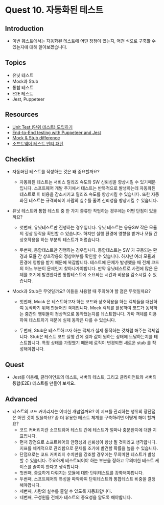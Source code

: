 # Quest 10. 자동화된 테스트

## Introduction
* 이번 퀘스트에서는 자동화된 테스트에 어떤 장점이 있는지, 어떤 식으로 구축할 수 있는지에 대해 알아보겠습니다.

## Topics
* 유닛 테스트
* Mock과 Stub
* 통합 테스트
* E2E 테스트
* Jest, Puppeteer

## Resources
* [Unit Test (단위 테스트) 도입하기](https://www.popit.kr/unit-test-%EB%8B%A8%EC%9C%84-%ED%85%8C%EC%8A%A4%ED%8A%B8-%EB%8F%84%EC%9E%85%ED%95%98%EA%B8%B0-1%ED%8E%B8/)
* [End-to-End testing with Puppeteer and Jest](https://medium.com/touch4it/end-to-end-testing-with-puppeteer-and-jest-ec8198145321)
* [Mock & Stub difference](https://stackoverflow.com/questions/3459287/whats-the-difference-between-a-mock-stub)
* [소프트웨어 테스트 안티 패턴](https://velog.io/@leejh3224/%EC%86%8C%ED%94%84%ED%8A%B8%EC%9B%A8%EC%96%B4-%ED%85%8C%EC%8A%A4%ED%8A%B8-%EC%95%88%ED%8B%B0-%ED%8C%A8%ED%84%B4)

## Checklist
* 자동화된 테스트를 작성하는 것은 왜 중요할까요?

  * 자동화된 테스트는 서비스 릴리즈 속도와 SW 신뢰성을 향상시킬 수 있기때문입니다.
소프트웨어 개발 주기에서 테스트는 반복적으로 발생하는데 자동화된 테스트로 이 비용을 감소시키고 릴리즈 속도를 향상시킬 수 있습니다.
또한 자동화된 테스트는 규격화되어 사람의 실수를 줄여 신뢰성을 향상시킬 수 있습니다.

* 유닛 테스트와 통합 테스트 중 한 가지 종류만 작업하는 경우에는 어떤 단점이 있을까요?
 
  * 첫번째, 유닛테스트만 진행하는 경우입니다.
유닛 테스트는 응용SW 작은 모듈의 정상 동작을 확인할 수 있습니다.
하지만 실행 환경에 영향을 받거나 모듈 간 상호작용을 하는 부분의 테스트가 어렵습니다.
  
  * 두번째, 통합테스트만 진행하는 경우입니다.
통합테스트는 SW 가 구동되는 환경과 모듈 간 상호작용의 정상여부를 확인할 수 있습니다.
하지만 여러 모듈과 환경에 영향을 받기 때문에 복잡합니다.
테스트에 문제가 발생했을 때 전체 코드의 어느 부분이 문제인지 찾아나가야합니다.
만약 유닛테스트로 사전에 많은 문제를 조기에 발견한다면 통합테스트에 소요되는 시간과 비용을 감소시킬 수 있습니다.

* Mock과 Stub은 무엇일까요? 이들을 사용할 때 주의해야 할 점은 무엇일까요?

  * 첫번째, Mock 은 테스트하고자 하는 코드와 상호작용을 하는 객체들을 대신하여 동작하기 위해 만들어진 객체입니다.
Mock 객체를 활용하여 코드가 동작하는 중간의 행위들이 정상적으로 동작했는지를 테스트합니다.
가짜 객체를 이용하여 테스트하기 때문에 실제 동작은 다를 수 있습니다.
  
  * 두번째, Stub은 테스트하고자 하는 객체가 실제 동작하는 것처럼 해주는 객체입니다.
Stub은 테스트 코드 실행 간에 결과 값이 원하는 상태에 도달하는지를 테스트합니다.
특정 상태를 가정했기 때문에 로직이 변경되면 새로운 stub 를 작성해야합니다.

## Quest
* Jest를 이용해, 클라이언트의 테스트, 서버의 테스트, 그리고 클라이언트와 서버의 통합(E2E) 테스트를 만들어 보세요.

## Advanced
* 테스트의 코드 커버리지는 어떠한 개념일까요? 이 지표를 관리하는 행위의 장단점은 어떤 것이 있을까요? 좀 더 유용한 테스트 체계를 구축하려면 어떻게 해야 할까요?
  *  코드 커버리지란 소프트웨어 테스트 간에 테스트가 얼마나 충분한지에 대한 지표입니다.
  *  먼저 장점으로 소프트웨어의 안정성과 신뢰성이 향상 될 것이라고 생각합니다.
지표를 체계적으로 관리함으로 문제를 조기에 발견할 확률을 높을 수 있습니다.
  * 단점으로는 코드 커버리지 수치만을 강조할 경우에는 무의미한 테스트가 발생할 수 있습니다.
주요하게 테스트되어야 하는 부분을 정하고 무의미한 테스트 케이스를 줄여야 한다고  생각합니다.
  * 첫번째, 중요하게 다뤄지는 모듈에 대한 단위테스트를 강화해야합니다.
  * 두번째, 소프트웨어의 특성을 파악하여 단위테스트와 통합테스트 비중을 결정해야합니다.
  * 세번째, 사람의 실수를 줄일 수 있도록 자동화합니다.
  * 네번째, 구성원들 전체가 테스트의 중요성을 알도록 해야합니다.
